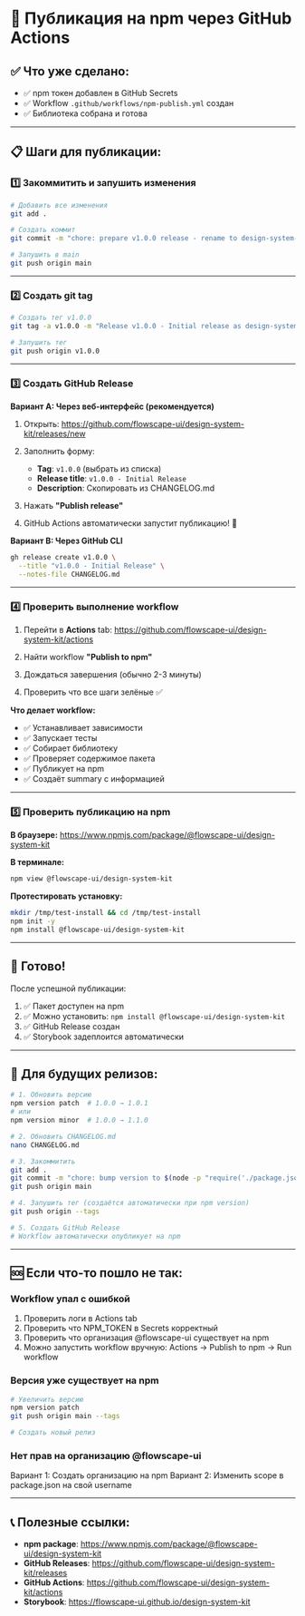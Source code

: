 # 🚀 Публикация на npm через GitHub Actions

## ✅ Что уже сделано:
- ✅ npm токен добавлен в GitHub Secrets
- ✅ Workflow `.github/workflows/npm-publish.yml` создан
- ✅ Библиотека собрана и готова

---

## 📋 Шаги для публикации:

### 1️⃣ Закоммитить и запушить изменения

```bash
# Добавить все изменения
git add .

# Создать коммит
git commit -m "chore: prepare v1.0.0 release - rename to design-system-kit"

# Запушить в main
git push origin main
```

---

### 2️⃣ Создать git tag

```bash
# Создать тег v1.0.0
git tag -a v1.0.0 -m "Release v1.0.0 - Initial release as design-system-kit"

# Запушить тег
git push origin v1.0.0
```

---

### 3️⃣ Создать GitHub Release

**Вариант A: Через веб-интерфейс (рекомендуется)**

1. Открыть: https://github.com/flowscape-ui/design-system-kit/releases/new

2. Заполнить форму:
   - **Tag**: `v1.0.0` (выбрать из списка)
   - **Release title**: `v1.0.0 - Initial Release`
   - **Description**: Скопировать из CHANGELOG.md

3. Нажать **"Publish release"**

4. GitHub Actions автоматически запустит публикацию! 🎉

**Вариант B: Через GitHub CLI**

```bash
gh release create v1.0.0 \
  --title "v1.0.0 - Initial Release" \
  --notes-file CHANGELOG.md
```

---

### 4️⃣ Проверить выполнение workflow

1. Перейти в **Actions** tab: https://github.com/flowscape-ui/design-system-kit/actions

2. Найти workflow **"Publish to npm"**

3. Дождаться завершения (обычно 2-3 минуты)

4. Проверить что все шаги зелёные ✅

**Что делает workflow:**
- ✅ Устанавливает зависимости
- ✅ Запускает тесты
- ✅ Собирает библиотеку
- ✅ Проверяет содержимое пакета
- ✅ Публикует на npm
- ✅ Создаёт summary с информацией

---

### 5️⃣ Проверить публикацию на npm

**В браузере:**
https://www.npmjs.com/package/@flowscape-ui/design-system-kit

**В терминале:**
```bash
npm view @flowscape-ui/design-system-kit
```

**Протестировать установку:**
```bash
mkdir /tmp/test-install && cd /tmp/test-install
npm init -y
npm install @flowscape-ui/design-system-kit
```

---

## 🎉 Готово!

После успешной публикации:

1. ✅ Пакет доступен на npm
2. ✅ Можно установить: `npm install @flowscape-ui/design-system-kit`
3. ✅ GitHub Release создан
4. ✅ Storybook задеплоится автоматически

---

## 🔄 Для будущих релизов:

```bash
# 1. Обновить версию
npm version patch  # 1.0.0 → 1.0.1
# или
npm version minor  # 1.0.0 → 1.1.0

# 2. Обновить CHANGELOG.md
nano CHANGELOG.md

# 3. Закоммитить
git add .
git commit -m "chore: bump version to $(node -p "require('./package.json').version")"
git push origin main

# 4. Запушить тег (создаётся автоматически при npm version)
git push origin --tags

# 5. Создать GitHub Release
# Workflow автоматически опубликует на npm
```

---

## 🆘 Если что-то пошло не так:

### Workflow упал с ошибкой

1. Проверить логи в Actions tab
2. Проверить что NPM_TOKEN в Secrets корректный
3. Проверить что организация @flowscape-ui существует на npm
4. Можно запустить workflow вручную: Actions → Publish to npm → Run workflow

### Версия уже существует на npm

```bash
# Увеличить версию
npm version patch
git push origin main --tags

# Создать новый релиз
```

### Нет прав на организацию @flowscape-ui

Вариант 1: Создать организацию на npm
Вариант 2: Изменить scope в package.json на свой username

---

## 📞 Полезные ссылки:

- **npm package**: https://www.npmjs.com/package/@flowscape-ui/design-system-kit
- **GitHub Releases**: https://github.com/flowscape-ui/design-system-kit/releases
- **GitHub Actions**: https://github.com/flowscape-ui/design-system-kit/actions
- **Storybook**: https://flowscape-ui.github.io/design-system-kit
